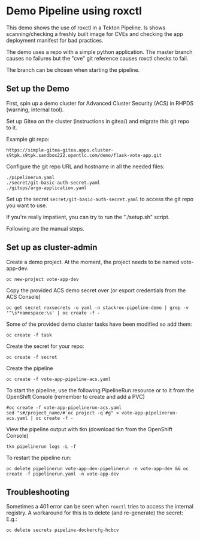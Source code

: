 # Demo Pipeline using roxctl 

This demo shows the use of roxctl in a Tekton Pipeline.  Is shows scanning/checking a freshly built 
image for CVEs and checking the app deployment manifest for bad practices. 

The demo uses a repo with a simple python application.
The master branch causes no failures but the "cve" git reference causes roxctl checks to fail.

The branch can be chosen when starting the pipeline.


## Set up the Demo

First, spin up a demo cluster for Advanced Cluster Security (ACS) in RHPDS (warning, internal tool).

Set up Gitea on the cluster (instructions in gitea/) and migrate this git repo to it. 

Example git repo:

```
https://simple-gitea-gitea.apps.cluster-s9tpk.s9tpk.sandbox222.opentlc.com/demo/flask-vote-app.git
```

Configure the git repo URL and hostname in all the needed files:

```
./pipelinerun.yaml
./secret/git-basic-auth-secret.yaml
./gitops/argo-application.yaml
```

Set up the secret `secret/git-basic-auth-secret.yaml` to access the git repo you want to use. 


If you're really impatient, you can try to run the "./setup.sh" script.

Following are the manual steps.

## Set up as cluster-admin 

Create a demo project.  At the moment, the project needs to be named vote-app-dev.

```
oc new-project vote-app-dev
```

Copy the provided ACS demo secret over (or export credentials from the ACS Console) 

```
oc get secret roxsecrets -o yaml -n stackrox-pipeline-demo | grep -v '^\s*namespace:\s' | oc create -f -
```

Some of the provided demo cluster tasks have been modified so add them:

```
oc create -f task
```

Create the secret for your repo:

```
oc create -f secret
```

Create the pipeline

```
oc create -f vote-app-pipeline-acs.yaml
```

To start the pipeline, use the following PipelineRun resource or to it from the OpenShift Console (remember to create and add a PVC) 

```
#oc create -f vote-app-pipelinerun-acs.yaml
sed "s#/project_name/#`oc project -q`#g" < vote-app-pipelinerun-acs.yaml | oc create -f - 
```

View the pipeline output with tkn (download tkn from the OpenShift Console)

```
tkn pipelinerun logs -L -f
```

To restart the pipeline run:

```
oc delete pipelinerun vote-app-dev-pipelinerun -n vote-app-dev && oc create -f pipelinerun.yaml -n vote-app-dev
```


## Troubleshooting

Sometimes a 401 error can be seen when `roxctl` tries to access the internal registry.  A workaround for this is to delete (and re-generate) the secret:
E.g.:
```
oc delete secrets pipeline-dockercfg-hcbcv
```


